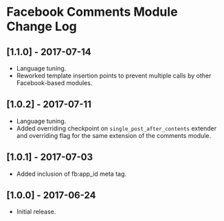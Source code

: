 
# Facebook Comments Module Change Log

## [1.1.0] - 2017-07-14

- Language tuning.
- Reworked template insertion points to prevent multiple calls by other Facebook-based modules.

## [1.0.2] - 2017-07-11

- Language tuning.
- Added overriding checkpoint on `single_post_after_contents` extender and overriding flag for the same extension
  of the comments module.

## [1.0.1] - 2017-07-03

- Added inclusion of fb:app_id meta tag.

## [1.0.0] - 2017-06-24

- Initial release.
